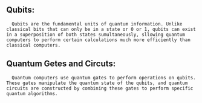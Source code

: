 ## Qubits:
      Qubits are the fundamental units of quantum information. Unlike classical bits that can only be in a state or 0 or 1, qubits can exist in a superposition of both states sumultaneously, sllowing quantum computers to perform certain calculations much more efficiently than classical computers.


## Quantum Getes and Circuts:

      Quantum computers use quantum gates to perform operations on qubits. These gates manipulate the quantum state of the qubits, and quantum circuits are constructed by combining these gates to perform specific quantum algorithms.
